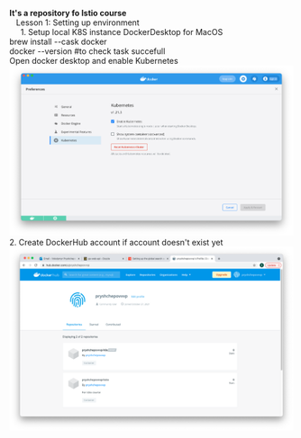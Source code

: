 <B>It's a repository fo Istio course</b><br>
&nbsp;&nbsp;    Lesson 1: Setting up environment <br>
&nbsp;&nbsp;&nbsp;&nbsp;        1. Setup local K8S instance DockerDesktop for MacOS <br>
            brew install --cask docker <br>
            docker --version #to check task succefull <br>
            Open  docker desktop and enable Kubernetes
![Screenshot](Lesson1/k8s_in_dd.png)
        2. Create DockerHub account if account doesn't exist yet
![Screenshot](Lesson1/DockerHub.png)

